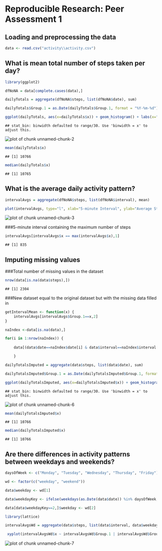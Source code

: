 # Reproducible Research: Peer Assessment 1


## Loading and preprocessing the data

```r
data <- read.csv("activity\\activity.csv")
```


## What is mean total number of steps taken per day?

```r
library(ggplot2)

dfNoNA = data[complete.cases(data),]

dailyTotals = aggregate(dfNoNA$steps, list(dfNoNA$date), sum)

dailyTotals$Group.1 = as.Date(dailyTotals$Group.1, format = "%Y-%m-%d")

ggplot(dailyTotals, aes(x=dailyTotals$x)) + geom_histogram() + labs(x="Daily Totals")
```

```
## stat_bin: binwidth defaulted to range/30. Use 'binwidth = x' to adjust this.
```

![plot of chunk unnamed-chunk-2](figure/unnamed-chunk-2.png) 

```r
mean(dailyTotals$x)
```

```
## [1] 10766
```

```r
median(dailyTotals$x)
```

```
## [1] 10765
```


## What is the average daily activity pattern?

```r
intervalAvgs = aggregate(dfNoNA$steps, list(dfNoNA$interval), mean)

plot(intervalAvgs, type="l", xlab="5-minute Interval", ylab="Average Steps Taken")
```

![plot of chunk unnamed-chunk-3](figure/unnamed-chunk-3.png) 

###5-minute interval containing the maximum number of steps

```r
intervalAvgs[intervalAvgs$x == max(intervalAvgs$x),1]
```

```
## [1] 835
```


## Imputing missing values

###Total number of missing values in the dataset

```r
nrow(data[is.na(data$steps),])
```

```
## [1] 2304
```

###New dataset equal to the original dataset but with the missing data filled in

```r
getIntervalMean <- function(x) {
    intervalAvgs[intervalAvgs$Group.1==x,2]
}

naIndex <-data[is.na(data),]

for(i in 1:nrow(naIndex)) {
    
    data[(data$date==naIndex$date[i] & data$interval==naIndex$interval[i]),]$steps <- getIntervalMean(naIndex$interval[i])

    }

dailyTotalsImputed = aggregate(data$steps, list(data$date), sum)

dailyTotalsImputed$Group.1 = as.Date(dailyTotalsImputed$Group.1, format = "%Y-%m-%d")

ggplot(dailyTotalsImputed, aes(x=dailyTotalsImputed$x)) + geom_histogram() + labs(x="Daily Totals")
```

```
## stat_bin: binwidth defaulted to range/30. Use 'binwidth = x' to adjust this.
```

![plot of chunk unnamed-chunk-6](figure/unnamed-chunk-6.png) 

```r
mean(dailyTotalsImputed$x)
```

```
## [1] 10766
```

```r
median(dailyTotalsImputed$x)
```

```
## [1] 10766
```


## Are there differences in activity patterns between weekdays and weekends?

```r
daysOfWeek <- c("Monday", "Tuesday", "Wednesday", "Thursday", "Friday")

wd <- factor(c("weekday", "weekend"))

data$weekday <- wd[1]

data$weekdayKey <- ifelse(weekdays(as.Date(data$date)) %in% daysOfWeek, wd[1], wd[2])

data[data$weekdayKey==2,]$weekday <- wd[2]

library(lattice)

intervalAvgsWd = aggregate(data$steps, list(data$interval, data$weekday), mean)

 xyplot(intervalAvgsWd$x ~ intervalAvgsWd$Group.1 | intervalAvgsWd$Group.2, layout=c(1,2), type="l", xlab="5-minute Interval", ylab="Average Steps Taken")
```

![plot of chunk unnamed-chunk-7](figure/unnamed-chunk-7.png) 
